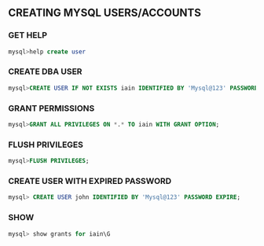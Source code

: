 ## CREATING MYSQL USERS/ACCOUNTS

### GET HELP
```sql
mysql>help create user
```

### CREATE DBA USER
```sql
mysql>CREATE USER IF NOT EXISTS iain IDENTIFIED BY 'Mysql@123' PASSWORD EXPIRE NEVER ACCOUNT UNLOCK;
```

### GRANT PERMISSIONS
```sql
mysql>GRANT ALL PRIVILEGES ON *.* TO iain WITH GRANT OPTION;
```

### FLUSH PRIVILEGES  
```sql
mysql>FLUSH PRIVILEGES;
```

### CREATE USER WITH EXPIRED PASSWORD
```sql
mysql> CREATE USER john IDENTIFIED BY 'Mysql@123' PASSWORD EXPIRE;
```
### SHOW
```sql
mysql> show grants for iain\G
```
